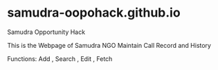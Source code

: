 # samudra-oopohack.github.io
Samudra Opportunity Hack

This is the Webpage of Samudra NGO Maintain Call Record and History

Functions:
Add , Search , Edit , Fetch
